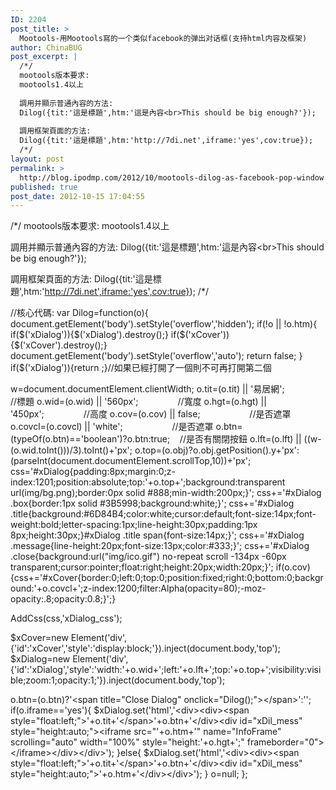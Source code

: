 ```yaml
---
ID: 2204
post_title: >
  Mootools-用Mootools寫的一个类似facebook的弹出对话框(支持html内容及框架)
author: ChinaBUG
post_excerpt: |
  /*/
  mootools版本要求:
  mootools1.4以上
  
  調用并顯示普通內容的方法:
  Dilog({tit:'這是標題',htm:'這是內容<br>This should be big enough?'});
  
  調用框架頁面的方法:
  Dilog({tit:'這是標題',htm:'http://7di.net',iframe:'yes',cov:true});
  /*/
layout: post
permalink: >
  http://blog.ipodmp.com/2012/10/mootools-dilog-as-facebook-pop-window.html
published: true
post_date: 2012-10-15 17:04:55
---
```

/*/
mootools版本要求:
mootools1.4以上

調用并顯示普通內容的方法:
Dilog({tit:'這是標題',htm:'這是內容&lt;br&gt;This should be big enough?'});

調用框架頁面的方法:
Dilog({tit:'這是標題',htm:'http://7di.net',iframe:'yes',cov:true});
/*/

//核心代碼:
var Dilog=function(o){
document.getElement('body').setStyle('overflow','hidden');
if(!o || !o.htm){
if($('xDialog')){$('xDialog').destroy();}
if($('xCover')){$('xCover').destroy();}
document.getElement('body').setStyle('overflow','auto');
return false;
}
if($('xDialog')){return ;}//如果已經打開了一個則不可再打開第二個

w=document.documentElement.clientWidth;
o.tit=(o.tit) || '易居網';                //標題
o.wid=(o.wid) || '560px';                //寬度
o.hgt=(o.hgt) || '450px';                //高度
o.cov=(o.cov) || false;                    //是否遮罩
o.covcl=(o.covcl) || 'white';                    //是否遮罩
o.btn=(typeOf(o.btn)=='boolean')?o.btn:true;    //是否有關閉按鈕
o.lft=(o.lft) || ((w-(o.wid.toInt()))/3).toInt()+'px';
o.top=(o.obj)?o.obj.getPosition().y+'px':(parseInt(document.documentElement.scrollTop,10))+'px';
css='#xDialog{padding:8px;margin:0;z-index:1201;position:absolute;top:'+o.top+';background:transparent url(img/bg.png);border:0px solid #888;min-width:200px;}';
css+='#xDialog .box{border:1px solid #3B5998;background:white;}';
css+='#xDialog .title{background:#6D84B4;color:white;cursor:default;font-size:14px;font-weight:bold;letter-spacing:1px;line-height:30px;padding:1px 8px;height:30px;}#xDialog .title span{font-size:14px;}';
css+='#xDialog .message{line-height:20px;font-size:13px;color:#333;}';
css+='#xDialog .close{background:url("img/ico.gif") no-repeat scroll -134px -60px transparent;cursor:pointer;float:right;height:20px;width:20px;}';
if(o.cov){css+='#xCover{border:0;left:0;top:0;position:fixed;right:0;bottom:0;background:'+o.covcl+';z-index:1200;filter:Alpha(opacity=80);-moz-opacity:.8;opacity:0.8;}';}

AddCss(css,'xDialog_css');

$xCover=new Element('div',{'id':'xCover','style':'display:block;'}).inject(document.body,'top');
$xDialog=new Element('div',{'id':'xDialog','style':'width:'+o.wid+';left:'+o.lft+';top:'+o.top+';visibility:visible;zoom:1;opacity:1;'}).inject(document.body,'top');

o.btn=(o.btn)?'&lt;span title="Close Dialog" onclick="Dilog();"&gt;&lt;/span&gt;':'';
if(o.iframe=='yes'){
$xDialog.set('html','&lt;div&gt;&lt;div&gt;&lt;span style="float:left;"&gt;'+o.tit+'&lt;/span&gt;'+o.btn+'&lt;/div&gt;&lt;div id="xDil_mess" style="height:auto;"&gt;&lt;iframe src="'+o.htm+'" name="InfoFrame" scrolling="auto" width="100%" style="height:'+o.hgt+';" frameborder="0"&gt;&lt;/iframe&gt;&lt;/div&gt;&lt;/div&gt;');
}else{
$xDialog.set('html','&lt;div&gt;&lt;div&gt;&lt;span style="float:left;"&gt;'+o.tit+'&lt;/span&gt;'+o.btn+'&lt;/div&gt;&lt;div id="xDil_mess" style="height:auto;"&gt;'+o.htm+'&lt;/div&gt;&lt;/div&gt;');
}
o=null;
};